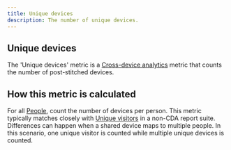 ```yaml
---
title: Unique devices
description: The number of unique devices.
---
```


## Unique devices

The 'Unique devices' metric is a [Cross-device analytics](../cda/overview.md) metric that counts the number of post-stitched devices.

## How this metric is calculated

For all [People](people.md), count the number of devices per person. This metric typically matches closely with [Unique visitors](unique-visitors.md) in a non-CDA report suite. Differences can happen when a shared device maps to multiple people. In this scenario, one unique visitor is counted while multiple unique devices is counted.
